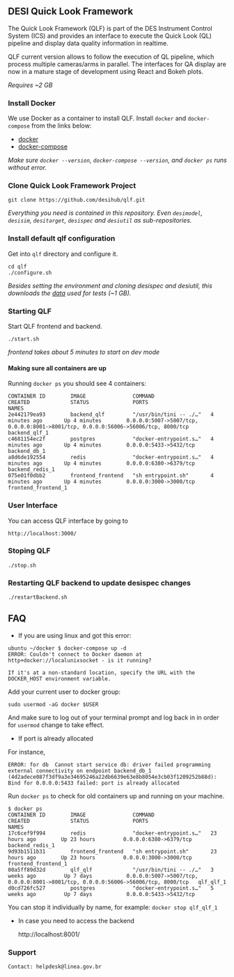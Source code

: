 ## DESI Quick Look Framework

The Quick Look Framework (QLF) is part of the DES Instrument Control System (ICS) and provides an interface to execute the Quick Look (QL) pipeline and display data quality information in realtime. 

QLF current version allows to follow the execution of QL pipeline, which process multiple cameras/arms in parallel. The interfaces for QA display are now in a mature stage of development using React and Bokeh plots.

_Requires ~2 GB_

### Install Docker

We use Docker as a container to install QLF. Install `docker` and `docker-compose` from the links below:

- [docker](https://docs.docker.com/install/)
- [docker-compose](https://docs.docker.com/compose/install/)

_Make sure `docker --version`, `docker-compose --version`, and `docker ps` runs without error._

### Clone Quick Look Framework Project

    git clone https://github.com/desihub/qlf.git
    
_Everything you need is contained in this repository. Even `desimodel`, `desisim`, `desitarget`, `desispec` and `desiutil` as sub-repositories._

### Install default qlf configuration

Get into `qlf` directory and configure it. 

    cd qlf
    ./configure.sh

_Besides setting the environment and cloning desispec and desiutil, this downloads the [data](http://portal.nersc.gov/project/desi/data/quicklook/20190101_small.tar.gz) used for tests (~1 GB)._

### Starting QLF

Start QLF frontend and backend.

    ./start.sh

_frontend takes about 5 minutes to start on dev mode_

#### Making sure all containers are up

Running `docker ps` you should see 4 containers:

```
CONTAINER ID        IMAGE               COMMAND                  CREATED             STATUS              PORTS                             NAMES
2e442179ea93        backend_qlf         "/usr/bin/tini -- ./…"   4 minutes ago       Up 4 minutes        0.0.0.0:5007->5007/tcp, 0.0.0.0:8001->8001/tcp, 0.0.0.0:56006->56006/tcp, 8000/tcp   backend_qlf_1
c4681154ec2f        postgres            "docker-entrypoint.s…"   4 minutes ago       Up 4 minutes        0.0.0.0:5433->5432/tcp                             backend_db_1
a8d6de192554        redis               "docker-entrypoint.s…"   4 minutes ago       Up 4 minutes        0.0.0.0:6380->6379/tcp                             backend_redis_1
075e01f0dbb2        frontend_frontend   "sh entrypoint.sh"       4 minutes ago       Up 4 minutes        0.0.0.0:3000->3000/tcp                             frontend_frontend_1
```

### User Interface

You can access QLF interface by going to 

    http://localhost:3000/

### Stoping QLF

    ./stop.sh

### Restarting QLF backend to update desispec changes

    ./restartBackend.sh

## FAQ

- If you are using linux and got this error:

```
ubuntu ~/docker $ docker-compose up -d
ERROR: Couldn't connect to Docker daemon at http+docker://localunixsocket - is it running?

If it's at a non-standard location, specify the URL with the DOCKER_HOST environment variable.
```

Add your current user to docker group:

`sudo usermod -aG docker $USER`

And make sure to log out of your terminal prompt and log back in in order for `usermod` change to take effect.

- If port is already allocated

For instance,
``` 
ERROR: for db  Cannot start service db: driver failed programming external connectivity on endpoint backend_db_1 (4d2adece087f3df9a3e34695246a22db6639e63e8b8054e3cb03f1209252b88d): Bind for 0.0.0.0:5433 failed: port is already allocated
```

Run `docker ps` to check for old containers up and running on your machine.

```
$ docker ps
CONTAINER ID        IMAGE               COMMAND                  CREATED             STATUS              PORTS                                                                                NAMES
17c6cef9f994        redis               "docker-entrypoint.s…"   23 hours ago        Up 23 hours         0.0.0.0:6380->6379/tcp                                                               backend_redis_1
9d93b1511b31        frontend_frontend   "sh entrypoint.sh"       23 hours ago        Up 23 hours         0.0.0.0:3000->3000/tcp                                                               frontend_frontend_1
00a5ff89d32d        qlf_qlf             "/usr/bin/tini -- ./…"   3 weeks ago         Up 7 days           0.0.0.0:5007->5007/tcp, 0.0.0.0:8001->8001/tcp, 0.0.0.0:56006->56006/tcp, 8000/tcp   qlf_qlf_1
d0cd726fc527        postgres            "docker-entrypoint.s…"   5 weeks ago         Up 7 days           0.0.0.0:5433->5432/tcp 
```

You can stop it individually by name, for example: `docker stop qlf_qlf_1`

- In case you need to access the backend

    http://localhost:8001/


### Support


    Contact: helpdesk@linea.gov.br
